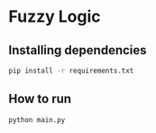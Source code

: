 # Fuzzy Logic

## Installing dependencies

```bash
pip install -r requirements.txt
```

## How to run

```bash
python main.py
```
